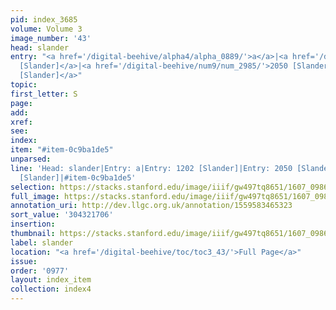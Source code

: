 ```yaml
---
pid: index_3685
volume: Volume 3
image_number: '43'
head: slander
entry: "<a href='/digital-beehive/alpha4/alpha_0889/'>a</a>|<a href='/digital-beehive/num5/num_1641/'>1202
  [Slander]</a>|<a href='/digital-beehive/num9/num_2985/'>2050 [Slander]</a>|<a href='/digital-beehive/num11/num_3589/'>4915
  [Slander]</a>"
topic:
first_letter: S
page:
add:
xref:
see:
index:
item: "#item-0c9ba1de5"
unparsed:
line: 'Head: slander|Entry: a|Entry: 1202 [Slander]|Entry: 2050 [Slander]|Entry: 4915
  [Slander]|#item-0c9ba1de5'
selection: https://stacks.stanford.edu/image/iiif/gw497tq8651/1607_0986/892,1706,740,143/full/0/default.jpg
full_image: https://stacks.stanford.edu/image/iiif/gw497tq8651/1607_0986/full/full/0/default.jpg
annotation_uri: http://dev.llgc.org.uk/annotation/1559583465323
sort_value: '304321706'
insertion:
thumbnail: https://stacks.stanford.edu/image/iiif/gw497tq8651/1607_0986/892,1706,740,143/150,/0/default.jpg
label: slander
location: "<a href='/digital-beehive/toc/toc3_43/'>Full Page</a>"
issue:
order: '0977'
layout: index_item
collection: index4
---
```

